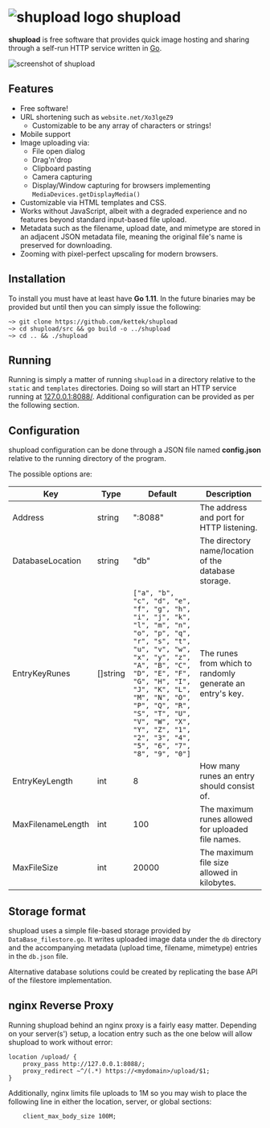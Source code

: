 # ![shupload logo](static/shupload-32x32.png?raw=true) shupload

**shupload** is free software that provides quick image hosting and sharing through a self-run HTTP service written in [Go](https://golang.org).

![screenshot of shupload](screenshot.gif?raw=true)

## Features
  * Free software!
  * URL shortening such as `website.net/Xo3lgeZ9`
  	* Customizable to be any array of characters or strings!
  * Mobile support
  * Image uploading via:
    * File open dialog
    * Drag'n'drop
    * Clipboard pasting
    * Camera capturing
    * Display/Window capturing for browsers implementing `MediaDevices.getDisplayMedia()`
  * Customizable via HTML templates and CSS.
  * Works without JavaScript, albeit with a degraded experience and no features beyond standard input-based file upload.
  * Metadata such as the filename, upload date, and mimetype are stored in an adjacent JSON metadata file, meaning the original file's name is preserved for downloading.
  * Zooming with pixel-perfect upscaling for modern browsers.
  
## Installation
To install you must have at least have **Go 1.11**. In the future binaries may be provided but until then you can simply issue the following:

```
~> git clone https://github.com/kettek/shupload
~> cd shupload/src && go build -o ../shupload
~> cd .. && ./shupload
```

## Running
Running is simply a matter of running `shupload` in a directory relative to the `static` and `templates` directories. Doing so will start an HTTP service running at [127.0.0.1:8088/](http://127.0.0.1:8088/). Additional configuration can be provided as per the following section.

## Configuration
shupload configuration can be done through a JSON file named **config.json** relative to the running directory of the program. 

The possible options are:

| Key              | Type      | Default         |   Description      |
|------------------|-----------|-----------------|--------------------|
| Address          | string    | ":8088"         | The address and port for HTTP listening. |
| DatabaseLocation | string    | "db"            | The directory name/location of the database storage. |
| EntryKeyRunes    | []string  | `["a", "b", "c", "d", "e", "f", "g", "h", "i", "j", "k", "l", "m", "n", "o", "p", "q", "r", "s", "t", "u", "v", "w", "x", "y", "z", "A", "B", "C", "D", "E", "F", "G", "H", "I", "J", "K", "L", "M", "N", "O", "P", "Q", "R", "S", "T", "U", "V", "W", "X", "Y", "Z", "1", "2", "3", "4", "5", "6", "7", "8", "9", "0"]` | The runes from which to randomly generate an entry's key. |
| EntryKeyLength   | int       | 8               | How many runes an entry should consist of. |
| MaxFilenameLength | int | 100 | The maximum runes allowed for uploaded file names. |
| MaxFileSize       | int | 20000 | The maximum file size allowed in kilobytes. |

## Storage format
shupload uses a simple file-based storage provided by `DataBase_filestore.go`. It writes uploaded image data under the `db` directory and the accompanying metadata (upload time, filename, mimetype) entries in the `db.json` file.

Alternative database solutions could be created by replicating the base API of the filestore implementation.

## nginx Reverse Proxy
Running shupload behind an nginx proxy is a fairly easy matter. Depending on your server(s') setup, a location entry such as the one below will allow shupload to work without error:

```
location /upload/ {
	proxy_pass http://127.0.0.1:8088/;
	proxy_redirect ~^/(.*) https://<mydomain>/upload/$1;
}
```

Additionally, nginx limits file uploads to 1M so you may wish to place the following line in either the location, server, or global sections:

```
	client_max_body_size 100M;
```
